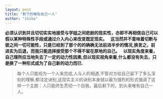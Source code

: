 ```yaml
---
layout: post
title: "剩下的唯有自己一人"
author: "iSika"
---
```

**必须认识到并且切切实实地接受与学姐之间悲剧的现实性，亦即不再相信自己可以假以某种特殊性手段或通过介入内心来改变既定现实。**  
**这当然并不意味着切断与彼之间一切可能性，只是已经到了那个的的确确无法前进半步的情况,换言之，前进实为后退，而我只能选择接受那个不得不留在原地的自己。**  
**以现实角度来看，自己理所应当地失去了一定的动力性因素,但以现实视角来看,什么都没有失去，只是换了一种形式成为了自己新的动力而已.**  
> 每个人只能视为一个人来完成,人与人的相遇,不管对方给自己留下了多么深刻的理解,都注定诀别,这现实主义的诀别本身就以最为强烈的形式强调了这样一个主题：人只能终生贯彻一个自我，最后剩下的，到头来唯有自己一人。  
